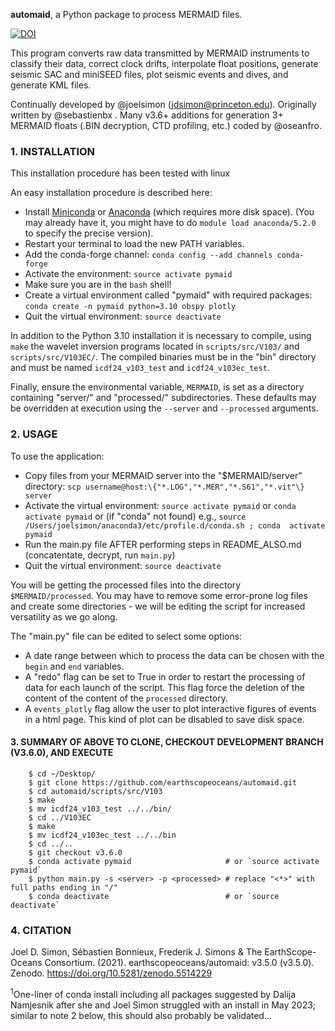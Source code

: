 __automaid__, a Python package to process MERMAID files.

[![DOI](https://zenodo.org/badge/DOI/10.5281/zenodo.5057096.svg)](https://doi.org/10.5281/zenodo.5057096)

This program converts raw data transmitted by MERMAID instruments to classify
their data, correct clock drifts, interpolate float positions, generate seismic
SAC and miniSEED files, plot seismic events and dives, and generate KML files.

Continually developed by @joelsimon (jdsimon@princeton.edu).  Originally written
by @sebastienbx .  Many v3.6+ additions for generation 3+ MERMAID floats (.BIN
decryption, CTD profiling, etc.) coded by @oseanfro.

### 1. INSTALLATION

This installation procedure has been tested with linux

An easy installation procedure is described here:

* Install [Miniconda](https://conda.io/miniconda.html) or
  [Anaconda](https://www.anaconda.com/download/) (which requires more
  disk space). (You may already have it, you might have to do `module
  load anaconda/5.2.0` to specify the precise version).
* Restart your terminal to load the new PATH variables.
* Add the conda-forge channel:
  `conda config --add channels conda-forge`
* Activate the environment:
  `source activate pymaid`
* Make sure you are in the `bash` shell!
* Create a virtual environment called "pymaid" with required packages:<br>
  `conda create -n pymaid python=3.10 obspy plotly`<br>
* Quit the virtual environment:
  `source deactivate`

In addition to the Python 3.10 installation it is necessary to compile,
using `make` the wavelet inversion programs located in
`scripts/src/V103/` and `scripts/src/V103EC/`. The compiled binaries
must be in the "bin" directory and must be named `icdf24_v103_test` and
`icdf24_v103ec_test`.

Finally, ensure the environmental variable, `MERMAID`, is set as a directory
containing "server/" and "processed/" subdirectories.  These defaults may be
overridden at execution using the `--server` and `--processed` arguments.

### 2. USAGE

To use the application:

* Copy files from your MERMAID server into the "$MERMAID/server" directory:
  `scp username@host:\{"*.LOG","*.MER","*.S61","*.vit"\} server`
* Activate the virtual environment:
  `source activate pymaid` or `conda activate pymaid` or (if "conda" not found)
  e.g., `source /Users/joelsimon/anaconda3/etc/profile.d/conda.sh ; conda  activate pymaid`
* Run the main.py file AFTER performing steps in README_ALSO.md
  (concatentate, decrypt, run `main.py`)
* Quit the virtual environment:
  `source deactivate`

You will be getting the processed files into the directory `$MERMAID/processed`.
You may have to remove some error-prone log files and create some directories -
we will be editing the script for increased versatility as we go along.

The "main.py" file can be edited to select some options:

* A date range between which to process the data can be chosen with
the `begin` and `end` variables.
* A "redo" flag can be set to True in order to restart the processing
of data for each launch of the script. This flag force the deletion
of the content of the content of the `processed` directory.
* A `events_plotly` flag allow the user to plot interactive figures
of events in a html page. This kind of plot can be disabled to save
disk space.

#### 3. SUMMARY OF ABOVE TO CLONE, CHECKOUT DEVELOPMENT BRANCH (V3.6.0), AND EXECUTE
```
    $ cd ~/Desktop/
    $ git clone https://github.com/earthscopeoceans/automaid.git
    $ cd automaid/scripts/src/V103
    $ make
    $ mv icdf24_v103_test ../../bin/
    $ cd ../V103EC
    $ make
    $ mv icdf24_v103ec_test ../../bin
    $ cd ../..
    $ git checkout v3.6.0
    $ conda activate pymaid                     # or `source activate pymaid`
    $ python main.py -s <server> -p <processed> # replace "<*>" with full paths ending in "/"
    $ conda deactivate                          # or `source deactivate`
```

### 4. CITATION

Joel D. Simon, Sébastien Bonnieux, Frederik J. Simons & The EarthScope-Oceans
Consortium. (2021). earthscopeoceans/automaid: v3.5.0
(v3.5.0). Zenodo. https://doi.org/10.5281/zenodo.5514229

<sup>1</sup>One-liner of conda install including all packages suggested by
Dalija Namjesnik after she and Joel Simon struggled with an install in May 2023;
similar to note 2 below, this should also probably be validated...
